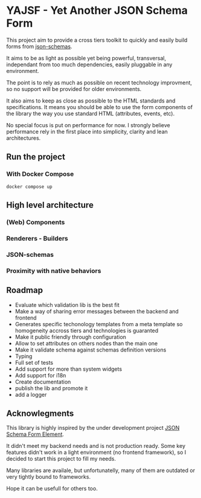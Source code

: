 YAJSF - Yet Another JSON Schema Form
====================================

This project aim to provide a cross tiers toolkit to quickly and easily
build forms from [json-schemas](https://json-schema.org/).

It aims to be as light as possible yet being powerful, transversal,
independant from too much dependencies, easily pluggable in any environment.

The point is to rely as much as possible on recent technology improvment, so
no support will be provided for older environments.

It also aims to keep as close as possible to the HTML standards and
specifications. It means you should be able to use the form components of the
library the way you use standard HTML (attributes, events, etc).

No special focus is put on performance for now. I strongly believe performance
rely in the first place into simplicity, clarity and lean architectures.

Run the project
---------------

### With Docker Compose

`docker compose up`

High level architecture
-----------------------

### (Web) Components

### Renderers - Builders

### JSON-schemas

### Proximity with native behaviors

Roadmap
-------

- Evaluate which validation lib is the best fit
- Make a way of sharing error messages between the backend and frontend
- Generates specific techonology templates from a meta template so homogeneity
  accross tiers and technologies is guaranted
- Make it public friendly through configuration
- Allow to set attributes on others nodes than the main one
- Make it validate schema against schemas definition versions
- Typing
- Full set of tests
- Add support for more than system widgets
- Add support for i18n
- Create documentation
- publish the lib and promote it
- add a logger

Acknowlegments
--------------

This library is highly inspired by the under development project
[JSON Schema Form Element](https://github.com/json-schema-form-element/jsfe).

It didn't meet my backend needs and is not production ready. Some key features
didn't work in a light environment (no frontend framework), so I decided to
start this project to fill my needs.

Many libraries are availale, but unfortunatelly, many of them are outdated or
very tightly bound to frameworks.

Hope it can be usefull for others too.
